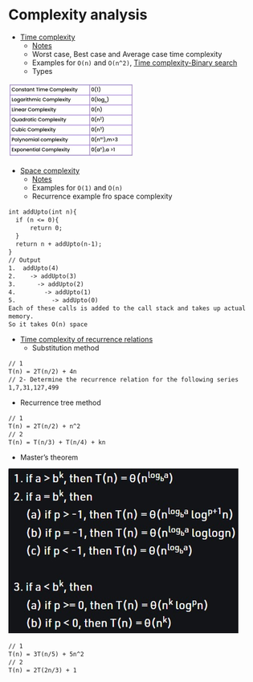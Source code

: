 # Complexity analysis
- [Time complexity](lectures/1.Time_complexity.pdf)
  - [Notes](lectures/notes/3.TimeComplexity.pdf)
  - Worst case, Best case and Average case time complexity
  - Examples for `O(n)` and `O(n^2)`, [Time complexity-Binary search](lectures/notes/4.TimeComplexity-BinarySearch.pdf)
  - Types
<img src="lectures/2.Types_time_complexity.jpg">

- [Space complexity](lectures/3.Space_complexity.pdf)
  - [Notes](lectures/notes/5.SpaceComplexity.pdf)
  - Examples for `O(1)` and `O(n)`
  - Recurrence example fro space complexity
```
int addUpto(int n){
  if (n <= 0){
      return 0;
  }
  return n + addUpto(n-1);
}
// Output 
1.  addUpto(4)
2.    -> addUpto(3)
3.      -> addUpto(2)
4.        -> addUpto(1)
5.          -> addUpto(0)
Each of these calls is added to the call stack and takes up actual memory.
So it takes O(n) space
```
- [Time complexity of recurrence relations](lectures/4.Time_complexity_recurrence_relations.pdf)
  - Substitution method
```
// 1
T(n) = 2T(n/2) + 4n
// 2- Determine the recurrence relation for the following series 
1,7,31,127,499
```
  - Recurrence tree method
```
// 1
T(n) = 2T(n/2) + n^2
// 2
T(n) = T(n/3) + T(n/4) + kn
```
  - Master’s theorem
<img src="lectures/5.Master_theorem.jpg">

```
// 1
T(n) = 3T(n/5) + 5n^2
// 2
T(n) = 2T(2n/3) + 1
```

